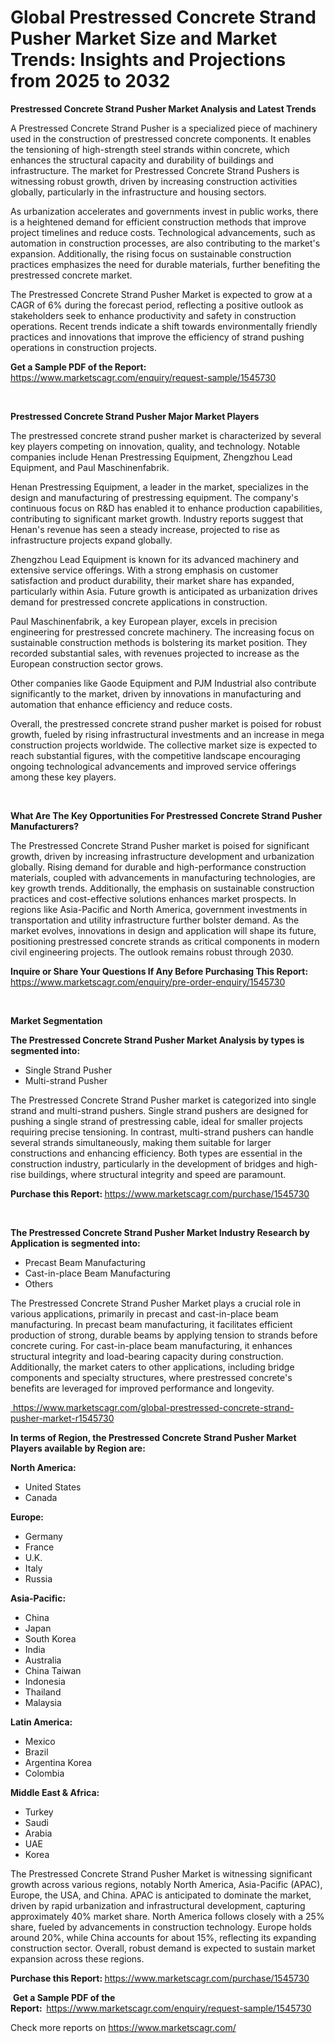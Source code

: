 <p><h1>Global Prestressed Concrete Strand Pusher Market Size and Market Trends: Insights and Projections from 2025 to 2032</h1></p><p><strong>Prestressed Concrete Strand Pusher Market Analysis and Latest Trends</strong></p>
<p><p>A Prestressed Concrete Strand Pusher is a specialized piece of machinery used in the construction of prestressed concrete components. It enables the tensioning of high-strength steel strands within concrete, which enhances the structural capacity and durability of buildings and infrastructure. The market for Prestressed Concrete Strand Pushers is witnessing robust growth, driven by increasing construction activities globally, particularly in the infrastructure and housing sectors. </p><p>As urbanization accelerates and governments invest in public works, there is a heightened demand for efficient construction methods that improve project timelines and reduce costs. Technological advancements, such as automation in construction processes, are also contributing to the market's expansion. Additionally, the rising focus on sustainable construction practices emphasizes the need for durable materials, further benefiting the prestressed concrete market. </p><p>The Prestressed Concrete Strand Pusher Market is expected to grow at a CAGR of 6% during the forecast period, reflecting a positive outlook as stakeholders seek to enhance productivity and safety in construction operations. Recent trends indicate a shift towards environmentally friendly practices and innovations that improve the efficiency of strand pushing operations in construction projects.</p></p>
<p><strong>Get a Sample PDF of the Report:&nbsp;</strong> <a href="https://www.marketscagr.com/enquiry/request-sample/1545730?utm_campaign=3501&utm_medium=2&utm_source=Github&utm_content=ia&utm_term=11042025&utm_id=prestressed-concrete-strand-pusher">https://www.marketscagr.com/enquiry/request-sample/1545730</a></p>
<p>&nbsp;</p>
<p><strong>Prestressed Concrete Strand Pusher Major Market Players</strong></p>
<p><p>The prestressed concrete strand pusher market is characterized by several key players competing on innovation, quality, and technology. Notable companies include Henan Prestressing Equipment, Zhengzhou Lead Equipment, and Paul Maschinenfabrik.</p><p>Henan Prestressing Equipment, a leader in the market, specializes in the design and manufacturing of prestressing equipment. The company's continuous focus on R&D has enabled it to enhance production capabilities, contributing to significant market growth. Industry reports suggest that Henan's revenue has seen a steady increase, projected to rise as infrastructure projects expand globally.</p><p>Zhengzhou Lead Equipment is known for its advanced machinery and extensive service offerings. With a strong emphasis on customer satisfaction and product durability, their market share has expanded, particularly within Asia. Future growth is anticipated as urbanization drives demand for prestressed concrete applications in construction.</p><p>Paul Maschinenfabrik, a key European player, excels in precision engineering for prestressed concrete machinery. The increasing focus on sustainable construction methods is bolstering its market position. They recorded substantial sales, with revenues projected to increase as the European construction sector grows.</p><p>Other companies like Gaode Equipment and PJM Industrial also contribute significantly to the market, driven by innovations in manufacturing and automation that enhance efficiency and reduce costs.</p><p>Overall, the prestressed concrete strand pusher market is poised for robust growth, fueled by rising infrastructural investments and an increase in mega construction projects worldwide. The collective market size is expected to reach substantial figures, with the competitive landscape encouraging ongoing technological advancements and improved service offerings among these key players.</p></p>
<p>&nbsp;</p>
<p><strong>What Are The Key Opportunities For Prestressed Concrete Strand Pusher Manufacturers?</strong></p>
<p><p>The Prestressed Concrete Strand Pusher market is poised for significant growth, driven by increasing infrastructure development and urbanization globally. Rising demand for durable and high-performance construction materials, coupled with advancements in manufacturing technologies, are key growth trends. Additionally, the emphasis on sustainable construction practices and cost-effective solutions enhances market prospects. In regions like Asia-Pacific and North America, government investments in transportation and utility infrastructure further bolster demand. As the market evolves, innovations in design and application will shape its future, positioning prestressed concrete strands as critical components in modern civil engineering projects. The outlook remains robust through 2030.</p></p>
<p><strong>Inquire or Share Your Questions If Any Before Purchasing This Report:</strong> <a href="https://www.marketscagr.com/enquiry/pre-order-enquiry/1545730?utm_campaign=3501&utm_medium=2&utm_source=Github&utm_content=ia&utm_term=11042025&utm_id=prestressed-concrete-strand-pusher">https://www.marketscagr.com/enquiry/pre-order-enquiry/1545730</a></p>
<p>&nbsp;</p>
<p><strong>Market Segmentation</strong></p>
<p><strong>The Prestressed Concrete Strand Pusher Market Analysis by types is segmented into:</strong></p>
<p><ul><li>Single Strand Pusher</li><li>Multi-strand Pusher</li></ul></p>
<p><p>The Prestressed Concrete Strand Pusher market is categorized into single strand and multi-strand pushers. Single strand pushers are designed for pushing a single strand of prestressing cable, ideal for smaller projects requiring precise tensioning. In contrast, multi-strand pushers can handle several strands simultaneously, making them suitable for larger constructions and enhancing efficiency. Both types are essential in the construction industry, particularly in the development of bridges and high-rise buildings, where structural integrity and speed are paramount.</p></p>
<p><strong>Purchase this Report:&nbsp;</strong><a href="https://www.marketscagr.com/purchase/1545730?utm_campaign=3501&utm_medium=2&utm_source=Github&utm_content=ia&utm_term=11042025&utm_id=prestressed-concrete-strand-pusher">https://www.marketscagr.com/purchase/1545730</a></p>
<p>&nbsp;</p>
<p><strong>The Prestressed Concrete Strand Pusher Market Industry Research by Application is segmented into:</strong></p>
<p><ul><li>Precast Beam Manufacturing</li><li>Cast-in-place Beam Manufacturing</li><li>Others</li></ul></p>
<p><p>The Prestressed Concrete Strand Pusher Market plays a crucial role in various applications, primarily in precast and cast-in-place beam manufacturing. In precast beam manufacturing, it facilitates efficient production of strong, durable beams by applying tension to strands before concrete curing. For cast-in-place beam manufacturing, it enhances structural integrity and load-bearing capacity during construction. Additionally, the market caters to other applications, including bridge components and specialty structures, where prestressed concrete's benefits are leveraged for improved performance and longevity.</p></p>
<p><a href="https://www.marketscagr.com/global-prestressed-concrete-strand-pusher-market-r1545730?utm_campaign=3501&utm_medium=2&utm_source=Github&utm_content=ia&utm_term=11042025&utm_id=prestressed-concrete-strand-pusher">&nbsp;https://www.marketscagr.com/global-prestressed-concrete-strand-pusher-market-r1545730</a></p>
<p><strong>In terms of Region, the Prestressed Concrete Strand Pusher Market Players available by Region are:</strong></p>
<p>
    <p> <strong> North America: </strong>
        <ul>
            <li>United States</li>
            <li>Canada</li>
        </ul>
        </p> 
    <p> <strong> Europe: </strong>
        <ul>
            <li>Germany</li>
            <li>France</li>
            <li>U.K.</li>
            <li>Italy</li>
            <li>Russia</li>
        </ul>
        </p> 
    <p> <strong> Asia-Pacific: </strong>
        <ul>
            <li>China</li>
            <li>Japan</li>
            <li>South Korea</li>
            <li>India</li>
            <li>Australia</li>
            <li>China Taiwan</li>
            <li>Indonesia</li>
            <li>Thailand</li>
            <li>Malaysia</li>
        </ul>
        </p> 
    <p> <strong> Latin America: </strong>
        <ul>
            <li>Mexico</li>
            <li>Brazil</li>
            <li>Argentina Korea</li>
            <li>Colombia</li>
        </ul>
        </p> 
    <p> <strong> Middle East & Africa: </strong>
        <ul>
            <li>Turkey</li>
            <li>Saudi</li>
            <li>Arabia</li>
            <li>UAE</li>
            <li>Korea</li>
        </ul>
    </p>
    </p>
<p><p>The Prestressed Concrete Strand Pusher Market is witnessing significant growth across various regions, notably North America, Asia-Pacific (APAC), Europe, the USA, and China. APAC is anticipated to dominate the market, driven by rapid urbanization and infrastructural development, capturing approximately 40% market share. North America follows closely with a 25% share, fueled by advancements in construction technology. Europe holds around 20%, while China accounts for about 15%, reflecting its expanding construction sector. Overall, robust demand is expected to sustain market expansion across these regions.</p></p>
<p><strong>Purchase this Report: </strong><a href="https://www.marketscagr.com/purchase/1545730?utm_campaign=3501&utm_medium=2&utm_source=Github&utm_content=ia&utm_term=11042025&utm_id=prestressed-concrete-strand-pusher">https://www.marketscagr.com/purchase/1545730</a></p>
<p>&nbsp;<strong>Get a Sample PDF of the Report:&nbsp;&nbsp;</strong><a href="https://www.marketscagr.com/enquiry/request-sample/1545730?utm_campaign=3501&utm_medium=2&utm_source=Github&utm_content=ia&utm_term=11042025&utm_id=prestressed-concrete-strand-pusher">https://www.marketscagr.com/enquiry/request-sample/1545730</a></p>
<p><strong></strong></p>
<p>Check more reports on <a href="https://www.marketscagr.com/?utm_campaign=3501&utm_medium=2&utm_source=Github&utm_content=ia&utm_term=11042025&utm_id=prestressed-concrete-strand-pusher">https://www.marketscagr.com/</a></p>